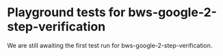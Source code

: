 # Playground tests for bws-google-2-step-verification
We are still awaiting the first test run for bws-google-2-step-verification.
